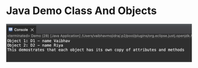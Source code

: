 # Java Demo Class And Objects

[![Vaibhav Mojidra - 1.jpeg](https://raw.githubusercontent.com/VaibhavMojidra/Java---Demo-Class-And-Objects/master/output/1.jpeg "Vaibhav Mojidra")](https://vaibhavmojidra.github.io/site/)